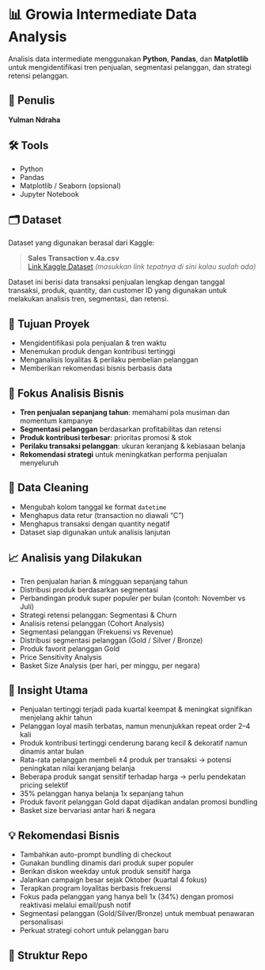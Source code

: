 # 📊 Growia Intermediate Data Analysis

Analisis data intermediate menggunakan **Python**, **Pandas**, dan **Matplotlib** untuk mengidentifikasi tren penjualan, segmentasi pelanggan, dan strategi retensi pelanggan.

## 👤 Penulis
**Yulman Ndraha**

## 🛠 Tools
- Python
- Pandas
- Matplotlib / Seaborn (opsional)
- Jupyter Notebook

## 🗂 Dataset
Dataset yang digunakan berasal dari Kaggle:

> **Sales Transaction v.4a.csv**  
> [Link Kaggle Dataset](https://www.kaggle.com) *(masukkan link tepatnya di sini kalau sudah ada)*

Dataset ini berisi data transaksi penjualan lengkap dengan tanggal transaksi, produk, quantity, dan customer ID yang digunakan untuk melakukan analisis tren, segmentasi, dan retensi.

## 🎯 Tujuan Proyek
- Mengidentifikasi pola penjualan & tren waktu
- Menemukan produk dengan kontribusi tertinggi
- Menganalisis loyalitas & perilaku pembelian pelanggan
- Memberikan rekomendasi bisnis berbasis data

## 🔎 Fokus Analisis Bisnis
- **Tren penjualan sepanjang tahun**: memahami pola musiman dan momentum kampanye
- **Segmentasi pelanggan** berdasarkan profitabilitas dan retensi
- **Produk kontribusi terbesar**: prioritas promosi & stok
- **Perilaku transaksi pelanggan**: ukuran keranjang & kebiasaan belanja
- **Rekomendasi strategi** untuk meningkatkan performa penjualan menyeluruh

## 🧹 Data Cleaning
- Mengubah kolom tanggal ke format `datetime`
- Menghapus data retur (transaction no diawali “C”)
- Menghapus transaksi dengan quantity negatif
- Dataset siap digunakan untuk analisis lanjutan

## 📈 Analisis yang Dilakukan
- Tren penjualan harian & mingguan sepanjang tahun
- Distribusi produk berdasarkan segmentasi
- Perbandingan produk super populer per bulan (contoh: November vs Juli)
- Strategi retensi pelanggan: Segmentasi & Churn
- Analisis retensi pelanggan (Cohort Analysis)
- Segmentasi pelanggan (Frekuensi vs Revenue)
- Distribusi segmentasi pelanggan (Gold / Silver / Bronze)
- Produk favorit pelanggan Gold
- Price Sensitivity Analysis
- Basket Size Analysis (per hari, per minggu, per negara)

## 📝 Insight Utama
- Penjualan tertinggi terjadi pada kuartal keempat & meningkat signifikan menjelang akhir tahun  
- Pelanggan loyal masih terbatas, namun menunjukkan repeat order 2–4 kali  
- Produk kontribusi tertinggi cenderung barang kecil & dekoratif namun dinamis antar bulan  
- Rata-rata pelanggan membeli ±4 produk per transaksi → potensi peningkatan nilai keranjang belanja  
- Beberapa produk sangat sensitif terhadap harga → perlu pendekatan pricing selektif  
- 35% pelanggan hanya belanja 1x sepanjang tahun  
- Produk favorit pelanggan Gold dapat dijadikan andalan promosi bundling  
- Basket size bervariasi antar hari & negara  

## 💡 Rekomendasi Bisnis
- Tambahkan auto-prompt bundling di checkout  
- Gunakan bundling dinamis dari produk super populer  
- Berikan diskon weekday untuk produk sensitif harga  
- Jalankan campaign besar sejak Oktober (kuartal 4 fokus)  
- Terapkan program loyalitas berbasis frekuensi  
- Fokus pada pelanggan yang hanya beli 1x (34%) dengan promosi reaktivasi melalui email/push notif  
- Segmentasi pelanggan (Gold/Silver/Bronze) untuk membuat penawaran personalisasi  
- Perkuat strategi cohort untuk pelanggan baru  

## 📂 Struktur Repo
